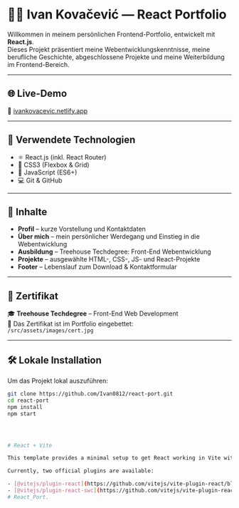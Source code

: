 


# 🧑‍💻 Ivan Kovačević — React Portfolio

Willkommen in meinem persönlichen Frontend-Portfolio, entwickelt mit **React.js**.  
Dieses Projekt präsentiert meine Webentwicklungskenntnisse, meine berufliche Geschichte, abgeschlossene Projekte und meine Weiterbildung im Frontend-Bereich.

---

## 🌐 Live-Demo

🔗 [ivankovacevic.netlify.app](https://ivankovacevic.netlify.app)

---

## 🚀 Verwendete Technologien

- ⚛️ React.js (inkl. React Router)
- 🎨 CSS3 (Flexbox & Grid)
- 🧠 JavaScript (ES6+)
- 💻 Git & GitHub

---

## 📂 Inhalte

- **Profil** – kurze Vorstellung und Kontaktdaten  
- **Über mich** – mein persönlicher Werdegang und Einstieg in die Webentwicklung  
- **Ausbildung** – Treehouse Techdegree: Front-End Webentwicklung  
- **Projekte** – ausgewählte HTML-, CSS-, JS- und React-Projekte  
- **Footer** – Lebenslauf zum Download & Kontaktformular

---

## 📜 Zertifikat

🎓 **Treehouse Techdegree** – Front-End Web Development  
📄 Das Zertifikat ist im Portfolio eingebettet:  
`/src/assets/images/cert.jpg`

---

## 🛠️ Lokale Installation

Um das Projekt lokal auszuführen:

```bash
git clone https://github.com/Ivan0812/react-port.git
cd react-port
npm install
npm start




# React + Vite

This template provides a minimal setup to get React working in Vite with HMR and some ESLint rules.

Currently, two official plugins are available:

- [@vitejs/plugin-react](https://github.com/vitejs/vite-plugin-react/blob/main/packages/plugin-react/README.md) uses [Babel](https://babeljs.io/) for Fast Refresh
- [@vitejs/plugin-react-swc](https://github.com/vitejs/vite-plugin-react-swc) uses [SWC](https://swc.rs/) for Fast Refresh
# React_Port.
